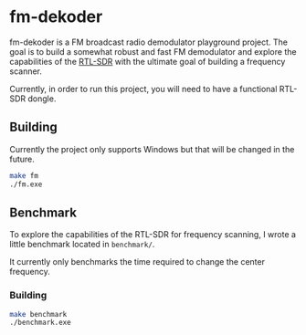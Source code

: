 # fm-dekoder

fm-dekoder is a FM broadcast radio demodulator playground project. The goal is to build a somewhat robust and fast FM demodulator and explore the capabilities of the [RTL-SDR](https://www.rtl-sdr.com/) with the ultimate goal of building a frequency scanner.

Currently, in order to run this project, you will need to have a functional RTL-SDR dongle.

## Building

Currently the project only supports Windows but that will be changed in the future.

```bash
make fm
./fm.exe
```

## Benchmark

To explore the capabilities of the RTL-SDR for frequency scanning, I wrote a little benchmark located in `benchmark/`.

It currently only benchmarks the time required to change the center frequency.

### Building

```bash
make benchmark
./benchmark.exe
```